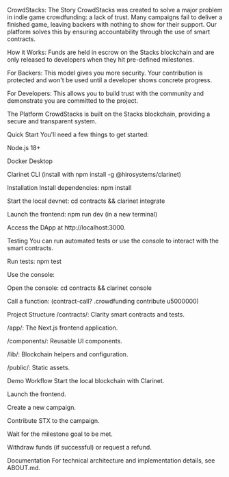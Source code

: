 CrowdStacks: The Story
CrowdStacks was created to solve a major problem in indie game crowdfunding: a lack of trust. Many campaigns fail to deliver a finished game, leaving backers with nothing to show for their support. Our platform solves this by ensuring accountability through the use of smart contracts.

How it Works: Funds are held in escrow on the Stacks blockchain and are only released to developers when they hit pre-defined milestones.

For Backers: This model gives you more security. Your contribution is protected and won't be used until a developer shows concrete progress.

For Developers: This allows you to build trust with the community and demonstrate you are committed to the project.

The Platform
CrowdStacks is built on the Stacks blockchain, providing a secure and transparent system.

Quick Start
You'll need a few things to get started:

Node.js 18+

Docker Desktop

Clarinet CLI (install with npm install -g @hirosystems/clarinet)

Installation
Install dependencies: npm install

Start the local devnet: cd contracts && clarinet integrate

Launch the frontend: npm run dev (in a new terminal)

Access the DApp at http://localhost:3000.

Testing
You can run automated tests or use the console to interact with the smart contracts.

Run tests: npm test

Use the console:

Open the console: cd contracts && clarinet console

Call a function: (contract-call? .crowdfunding contribute u5000000)

Project Structure
/contracts/: Clarity smart contracts and tests.

/app/: The Next.js frontend application.

/components/: Reusable UI components.

/lib/: Blockchain helpers and configuration.

/public/: Static assets.

Demo Workflow
Start the local blockchain with Clarinet.

Launch the frontend.

Create a new campaign.

Contribute STX to the campaign.

Wait for the milestone goal to be met.

Withdraw funds (if successful) or request a refund.

Documentation
For technical architecture and implementation details, see ABOUT.md.
